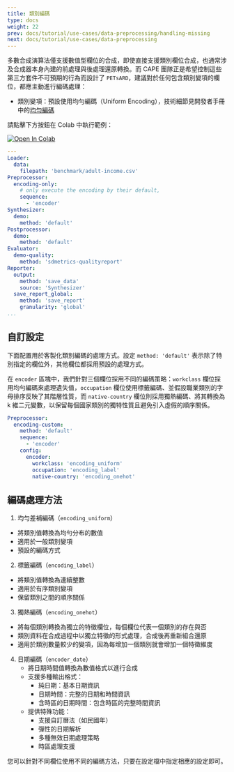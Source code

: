 ```yaml
---
title: 類別編碼
type: docs
weight: 22
prev: docs/tutorial/use-cases/data-preprocessing/handling-missing
next: docs/tutorial/use-cases/data-preprocessing
---
```


多數合成演算法僅支援數值型欄位的合成，即使直接支援類別欄位合成，也通常涉及合成器本身內建的前處理與後處理還原轉換。而 CAPE 團隊正是希望控制這些第三方套件不可預期的行為而設計了 `PETsARD`，建議對於任何包含類別變項的欄位，都應主動進行編碼處理：

* 類別變項：預設使用均勻編碼（Uniform Encoding），技術細節見開發者手冊中的[均勻編碼](docs/developer-guide/uniform-encoder/)

請點擊下方按鈕在 Colab 中執行範例：

[![Open In Colab](https://colab.research.google.com/assets/colab-badge.svg)](https://colab.research.google.com/github/nics-tw/petsard/blob/main/demo/encoding-category.ipynb)

```yaml
---
Loader:
  data:
    filepath: 'benchmark/adult-income.csv'
Preprocessor:
  encoding-only:
    # only execute the encoding by their default,
    sequence:
      - 'encoder'
Synthesizer:
  demo:
    method: 'default'
Postprocessor:
  demo:
    method: 'default'
Evaluator:
  demo-quality:
    method: 'sdmetrics-qualityreport'
Reporter:
  output:
    method: 'save_data'
    source: 'Synthesizer'
  save_report_global:
    method: 'save_report'
    granularity: 'global'
...
```

## 自訂設定

下面配置用於客製化類別編碼的處理方式。設定 `method: 'default'` 表示除了特別指定的欄位外，其他欄位都採用預設的處理方式。

在 `encoder` 區塊中，我們針對三個欄位採用不同的編碼策略：`workclass` 欄位採用均勻編碼來處理遺失值，`occupation` 欄位使用標籤編碼、並假設職業類別的字母排序反映了其階層性質，而 `native-country` 欄位則採用獨熱編碼、將其轉換為 k 維二元變數，以保留每個國家類別的獨特性質且避免引入虛假的順序關係。

```yaml
Preprocessor:
  encoding-custom:
    method: 'default'
    sequence:
      - 'encoder'
    config:
      encoder:
        workclass: 'encoding_uniform'
        occupation: 'encoding_label'
        native-country: 'encoding_onehot'
```

## 編碼處理方法

1. 均勻差補編碼（`encoding_uniform`）
  - 將類別值轉換為均勻分布的數值
  - 適用於一般類別變項
  - 預設的編碼方式

2. 標籤編碼（`encoding_label`）
  - 將類別值轉換為連續整數
  - 適用於有序類別變項
  - 保留類別之間的順序關係

3. 獨熱編碼（`encoding_onehot`）
  - 將每個類別轉換為獨立的特徵欄位，每個欄位代表一個類別的存在與否
  - 類別資料在合成過程中以獨立特徵的形式處理，合成後再重新組合還原
  - 適用於類別數量較少的變項，因為每增加一個類別就會增加一個特徵維度

4. 日期編碼（`encoder_date`）
   - 將日期時間值轉換為數值格式以進行合成
   - 支援多種輸出格式：
       - 純日期：基本日期資訊
       - 日期時間：完整的日期和時間資訊
       - 含時區的日期時間：包含時區的完整時間資訊
   - 提供特殊功能：
       - 支援自訂曆法（如民國年）
       - 彈性的日期解析
       - 多種無效日期處理策略
       - 時區處理支援

您可以針對不同欄位使用不同的編碼方法，只要在設定檔中指定相應的設定即可。